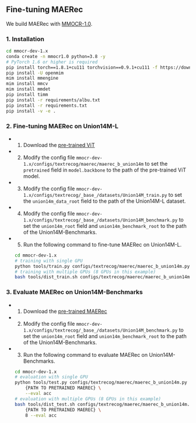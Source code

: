 ## Fine-tuning MAERec
We build MAERec with [MMOCR-1.0](https://github.com/open-mmlab/mmocr/tree/dev-1.x).

### 1. Installation

```bash
cd mmocr-dev-1.x
conda create -n mmocr1.0 python=3.8 -y
# PyTorch 1.6 or higher is required
pip install torch==1.8.1+cu111 torchvision==0.9.1+cu111 -f https://download.pytorch.org/whl/torch_stable.html
pip install -U openmim
mim install mmengine
mim install mmcv
mim install mmdet
pip install timm
pip install -r requirements/albu.txt
pip install -r requirements.txt
pip install -v -e .
```

### 2. Fine-tuning MAERec on Union14M-L
- 1. Download the [pre-trained ViT](../README.md#41-pre-training)
- 2. Modify the config file `mmocr-dev-1.x/configs/textrecog/maerec/maerec_b_union14m` to set the `pretrained` field in `model.backbone` to the path of the pre-trained ViT model.
- 3. Modify the config file `mmocr-dev-1.x/configs/textrecog/_base_/datasets/Union14M_train.py` to set the `union14m_data_root` field to the path of the Union14M-L dataset.
- 4. Modify the config file `mmocr-dev-1.x/configs/textrecog/_base_/datasets/Union14M_benchmark.py` to set the `union14m_root` field and `union14m_benchmark_root` to the path of the Union14M-Benchmarks.
- 5. Run the following command to fine-tune MAERec on Union14M-L.
    ```bash
    cd mmocr-dev-1.x
    # training with single GPU
    python tools/train.py configs/textrecog/maerec/maerec_b_union14m.py
    # training with multiple GPUs (8 GPUs in this example)
    bash tools/dist_train.sh configs/textrecog/maerec/maerec_b_union14m.py 8
    ```

### 3. Evaluate MAERec on Union14M-Benchmarks
- 1. Download the [pre-trained MAERec](../README.md#42-fine-tuning)
- 2. Modify the config file `mmocr-dev-1.x/configs/textrecog/_base_/datasets/Union14M_benchmark.py` to set the `union14m_root` field and `union14m_benchmark_root` to the path of the Union14M-Benchmarks.
- 3. Run the following command to evaluate MAERec on Union14M-Benchmarks.
    ```bash
    cd mmocr-dev-1.x
    # evaluation with single GPU
    python tools/test.py configs/textrecog/maerec/maerec_b_union14m.py \
        {PATH TO PRETRAINED MAEREC} \
        --eval acc
    # evaluation with multiple GPUs (8 GPUs in this example)
    bash tools/dist_test.sh configs/textrecog/maerec/maerec_b_union14m.py \
        {PATH TO PRETRAINED MAEREC} \
        8 --eval acc
    ```